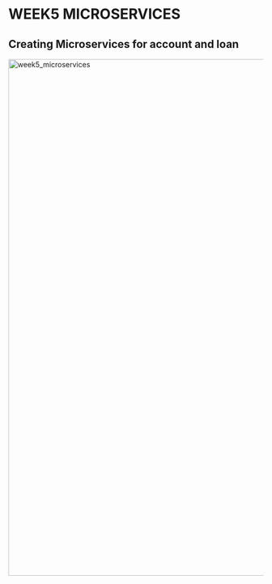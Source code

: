 # WEEK5 MICROSERVICES
## Creating Microservices for account and loan
<img width="1918" height="1019" alt="week5_microservices" src="https://github.com/user-attachments/assets/311eafc7-1fa9-4cb1-a84e-d647a8accdc4" />
